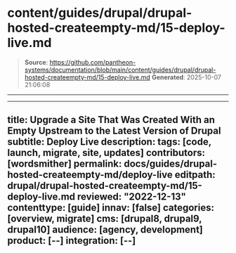 # content/guides/drupal/drupal-hosted-createempty-md/15-deploy-live.md

> **Source**: https://github.com/pantheon-systems/documentation/blob/main/content/guides/drupal/drupal-hosted-createempty-md/15-deploy-live.md
> **Generated**: 2025-10-07 21:06:08

---

---
title: Upgrade a Site That Was Created With an Empty Upstream to the Latest Version of Drupal
subtitle: Deploy Live
description: 
tags: [code, launch, migrate, site, updates]
contributors: [wordsmither]
permalink: docs/guides/drupal-hosted-createempty-md/deploy-live
editpath: drupal/drupal-hosted-createempty-md/15-deploy-live.md
reviewed: "2022-12-13"
contenttype: [guide]
innav: [false]
categories: [overview, migrate]
cms: [drupal8, drupal9, drupal10]
audience: [agency, development]
product: [--]
integration: [--]
---

<Partial file="drupal/deploy-live.md" />
